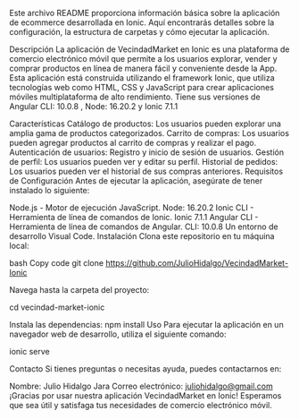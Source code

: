 Este archivo README proporciona información básica sobre la aplicación de ecommerce desarrollada en Ionic. Aquí encontrarás detalles sobre la configuración, la estructura de carpetas y cómo ejecutar la aplicación.

Descripción
La aplicación de VecindadMarket en Ionic es una plataforma de comercio electrónico móvil que permite a los usuarios explorar, vender y comprar productos en línea de manera fácil y conveniente desde la App. Esta aplicación está construida utilizando el framework Ionic, que utiliza tecnologías web como HTML, CSS y JavaScript para crear aplicaciones móviles multiplataforma de alto rendimiento.
Tiene sus versiones de Angular CLI: 10.0.8 , Node: 16.20.2 y Ionic 7.1.1

Características
Catálogo de productos: Los usuarios pueden explorar una amplia gama de productos categorizados.
Carrito de compras: Los usuarios pueden agregar productos al carrito de compras y realizar el pago.
Autenticación de usuarios: Registro y inicio de sesión de usuarios.
Gestión de perfil: Los usuarios pueden ver y editar su perfil.
Historial de pedidos: Los usuarios pueden ver el historial de sus compras anteriores.
Requisitos de Configuración
Antes de ejecutar la aplicación, asegúrate de tener instalado lo siguiente:

Node.js - Motor de ejecución JavaScript. Node: 16.20.2
Ionic CLI - Herramienta de línea de comandos de Ionic. Ionic 7.1.1
Angular CLI - Herramienta de línea de comandos de Angular. CLI: 10.0.8
Un entorno de desarrollo Visual Code.
Instalación
Clona este repositorio en tu máquina local:

bash
Copy code
git clone https://github.com/JulioHidalgo/VecindadMarket-Ionic

Navega hasta la carpeta del proyecto:

cd vecindad-market-ionic

Instala las dependencias:
npm install
Uso
Para ejecutar la aplicación en un navegador web de desarrollo, utiliza el siguiente comando:

ionic serve

Contacto
Si tienes preguntas o necesitas ayuda, puedes contactarnos en:

Nombre: Julio Hidalgo Jara
Correo electrónico: juliohidalgo@gmail.com
¡Gracias por usar nuestra aplicación VecindadMarket en Ionic! Esperamos que sea útil y satisfaga tus necesidades de comercio electrónico móvil.
